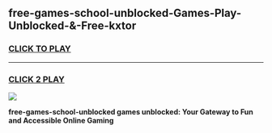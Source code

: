 
## free-games-school-unblocked-Games-Play-Unblocked-&-Free-kxtor
<h3>
<a href="https://premium76.site?title=free-games-school-unblocked&ref=24A">CLICK TO PLAY</a></h3>
<hr>

<h3>
<a href="https://premium76.site?title=free-games-school-unblocked&ref=24A">CLICK 2 PLAY</a>
  
</h3>

<a href="https://premium76.site?title=free-games-school-unblocked&ref=24A"><img src="https://clearcache.store/games.png"></a>


**free-games-school-unblocked games unblocked: Your Gateway to Fun and Accessible Online Gaming**

